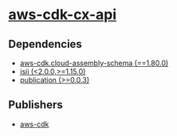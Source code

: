 # [aws-cdk-cx-api](https://pypi.org/project/aws-cdk-cx-api)

## Dependencies
- [aws-cdk.cloud-assembly-schema (==1.80.0)](packages/a/aws-cdk.cloud-assembly-schema.md)
- [jsii (<2.0.0,>=1.15.0)](packages/j/jsii.md)
- [publication (>=0.0.3)](packages/p/publication.md)



## Publishers
- [aws-cdk](https://pypi.org/user/aws-cdk)

